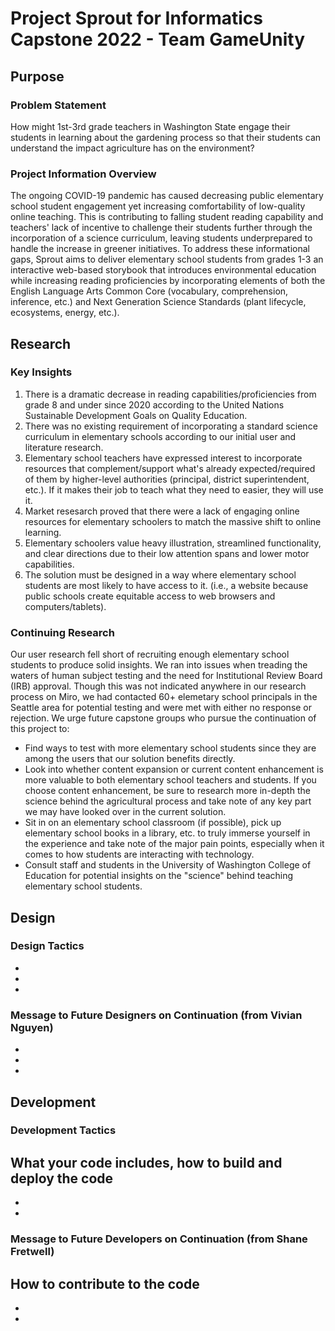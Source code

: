 # Project Sprout for Informatics Capstone 2022 - Team GameUnity 

## Purpose
### Problem Statement
How might 1st-3rd grade teachers in Washington State engage their students in learning about the gardening process so that their students can understand the impact agriculture has on the environment?

### Project Information Overview
The ongoing COVID-19 pandemic has caused decreasing public elementary school student engagement yet increasing comfortability of low-quality online teaching. This is contributing to falling student reading capability and teachers' lack of incentive to challenge their students further through the incorporation of a science curriculum, leaving students underprepared to handle the increase in greener initiatives. To address these informational gaps, Sprout aims to deliver elementary school students from grades 1-3 an interactive web-based storybook that introduces environmental education while increasing reading proficiencies by incorporating elements of both the English Language Arts Common Core (vocabulary, comprehension, inference, etc.) and Next Generation Science Standards (plant lifecycle, ecosystems, energy, etc.).

## Research
### Key Insights
1) There is a dramatic decrease in reading capabilities/proficiencies from grade 8 and under since 2020 according to the United Nations Sustainable Development Goals on Quality Education.
2) There was no existing requirement of incorporating a standard science curriculum in elementary schools according to our initial user and literature research.
3) Elementary school teachers have expressed interest to incorporate resources that complement/support what's already expected/required of them by higher-level authorities (principal, district superintendent, etc.). If it makes their job to teach what they need to easier, they will use it.
4) Market resesarch proved that there were a lack of engaging online resources for elementary schoolers to match the massive shift to online learning.
5) Elementary schoolers value heavy illustration, streamlined functionality, and clear directions due to their low attention spans and lower motor capabilities.
6) The solution must be designed in a way where elementary school students are most likely to have access to it. (i.e., a website because public schools create equitable access to web browsers and computers/tablets).

### Continuing Research
Our user research fell short of recruiting enough elementary school students to produce solid insights. We ran into issues when treading the waters of human subject testing and the need for Institutional Review Board (IRB) approval. Though this was not indicated anywhere in our research process on Miro, we had contacted 60+ elemetary school principals in the Seattle area for potential testing and were met with either no response or rejection. We urge future capstone groups who pursue the continuation of this project to:
- Find ways to test with more elementary school students since they are among the users that our solution benefits directly.
- Look into whether content expansion or current content enhancement is more valuable to both elementary school teachers and students. If you choose content enhancement, be sure to research more in-depth the science behind the agricultural process and take note of any key part we may have looked over in the current solution.
- Sit in on an elementary school classroom (if possible), pick up elementary school books in a library, etc. to truly immerse yourself in the experience and take note of the major pain points, especially when it comes to how students are interacting with technology.
- Consult staff and students in the University of Washington College of Education for potential insights on the "science" behind teaching elementary school students.

## Design
### Design Tactics
-
-
-

### Message to Future Designers on Continuation (from Vivian Nguyen)
-
-
-

## Development
### Development Tactics
What your code includes, how to build and deploy the code
-
-
-

### Message to Future Developers on Continuation (from Shane Fretwell)
How to contribute to the code
-
-
-
